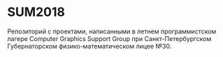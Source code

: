 # SUM2018
Репозиторий с проектами, написанными в летнем программистском лагере Computer Graphics Support Group при 
Санкт-Петербургском Губернаторском физико-математическом лицее
№30.
